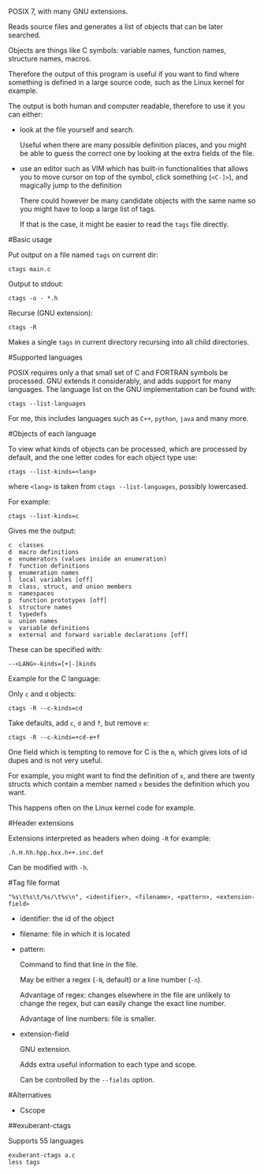POSIX 7, with many GNU extensions.

Reads source files and generates a list of objects
that can be later searched.

Objects are things like C symbols: variable names,
function names, structure names, macros.

Therefore the output of this program is useful if you want to find
where something is defined in a large source code, such as the Linux kernel for example.

The output is both human and computer readable, therefore to use it you can either:

-   look at the file yourself and search.

    Useful when there are many possible definition places,
    and you might be able to guess the correct one by looking
    at the extra fields of the file.

-   use an editor such as VIM which has built-in functionalities
    that allows you to move cursor on top of the symbol, click something (`<C-]>`),
    and magically jump to the definition

    There could however be many candidate objects with the same name
    so you might have to loop a large list of tags.

    If that is the case, it might be easier to read the `tags` file directly.

#Basic usage

Put output on a file named `tags` on current dir:

    ctags main.c

Output to stdout:

    ctags -o - *.h

Recurse (GNU extension):

    ctags -R

Makes a single `tags` in current directory recursing into all child directories.

#Supported languages

POSIX requires only a that small set of C and FORTRAN symbols be processed.
GNU extends it considerably, and adds support for many languages.
The language list on the GNU implementation can be found with:

    ctags --list-languages

For me, this includes languages such as `C++`, `python`, `java` and many more.

#Objects of each language

To view what kinds of objects can be processed, which are processed by default,
and the one letter codes for each object type use:

    ctags --list-kinds=<lang>

where `<lang>` is taken from `ctags --list-languages`, possibly lowercased.

For example:

    ctags --list-kinds=c

Gives me the output:

    c  classes
    d  macro definitions
    e  enumerators (values inside an enumeration)
    f  function definitions
    g  enumeration names
    l  local variables [off]
    m  class, struct, and union members
    n  namespaces
    p  function prototypes [off]
    s  structure names
    t  typedefs
    u  union names
    v  variable definitions
    x  external and forward variable declarations [off]

These can be specified with:

    --<LANG>-kinds=[+|-]kinds

Example for the C language:

Only `c` and `d` objects:

    ctags -R --c-kinds=cd

Take defaults, add `c`, `d` and `f`, but remove `e`:

    ctags -R --c-kinds=+cd-e+f

One field which is tempting to remove for C is the `m`, which gives lots of id dupes
and is not very useful.

For example, you might want to find the definition of `x`,
and there are twenty structs which contain a member
named `x` besides the definition which you want.

This happens often on the Linux kernel code for example.

#Header extensions

Extensions interpreted as headers when doing `-R` for example:

    .h.H.hh.hpp.hxx.h++.inc.def

Can be modified with `-h`.

#Tag file format

    "%s\t%s\t/%s/\t%s\n", <identifier>, <filename>, <pattern>, <extension-field>

-   identifier: the id of the object

-   filename: file in which it is located

-   pattern:

    Command to find that line in the file.

    May be either a regex (`-N`, default) or a line number (`-n`).

    Advantage of regex: changes elsewhere in the file are unlikely to change the regex,
    but can easily change the exact line number.

    Advantage of line numbers: file is smaller.

-   extension-field

    GNU extension.

    Adds extra useful information to each type and scope.

    Can be controlled by the `--fields` option.

#Alternatives

- Cscope

##exuberant-ctags

Supports 55 languages

    exuberant-ctags a.c
    less tags
